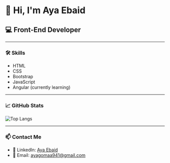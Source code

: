 

# 👋 Hi, I'm Aya Ebaid  
## 💻 Front-End Developer

---

### 🛠️ Skills
- HTML  
- CSS  
- Bootstrap  
- JavaScript  
- Angular (currently learning)

---

### 📈 GitHub Stats

![Top Langs](https://github-readme-stats.vercel.app/api/top-langs/?username=Aya-Ebaid&layout=compact&theme=rose_pine)

---

### 📫 Contact Me

- 💼 LinkedIn: [Aya Ebaid](https://www.linkedin.com/in/aya-ebaid-7721b3270/?locale=en_US)  
- 📧 Email: ayagomaa941@gmail.com


